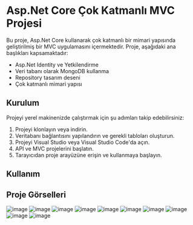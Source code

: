 # Asp.Net Core Çok Katmanlı MVC Projesi

Bu proje, Asp.Net Core kullanarak çok katmanlı bir mimari yapısında geliştirilmiş bir MVC uygulamasını içermektedir. Proje, aşağıdaki ana başlıkları kapsamaktadır:

- Asp.Net Identity ve Yetkilendirme
- Veri tabanı olarak MongoDB kullanma
- Repository tasarım deseni
- Çok katmanlı mimari yapısı

## Kurulum

Projeyi yerel makinenizde çalıştırmak için şu adımları takip edebilirsiniz:

1. Projeyi klonlayın veya indirin.
2. Veritabanı bağlantısını yapılandırın ve gerekli tabloları oluşturun.
3. Projeyi Visual Studio veya Visual Studio Code'da açın.
4. API ve MVC projelerini başlatın.
5. Tarayıcıdan proje arayüzüne erişin ve kullanmaya başlayın.


## Kullanım


## Proje Görselleri
![image](https://github.com/Cihanmertpeker/Villa/assets/119748061/14cd4cf7-e5b8-4ae6-8c2c-93d7dd9c4fc3)
![image](https://github.com/Cihanmertpeker/Villa/assets/119748061/7f82faae-2164-45a8-b668-79300983244d)
![image](https://github.com/Cihanmertpeker/Villa/assets/119748061/96189a36-945b-456d-8f79-b3b6e0afc263)
![image](https://github.com/Cihanmertpeker/Villa/assets/119748061/c4bfc804-a1e7-4128-ba85-56a70bcacfef)
![image](https://github.com/Cihanmertpeker/Villa/assets/119748061/6dc9a428-f549-4e88-9bba-605fd3afb468)
![image](https://github.com/Cihanmertpeker/Villa/assets/119748061/f86ecbd1-462f-46bb-a53d-27a0d7f255f2)
![image](https://github.com/Cihanmertpeker/Villa/assets/119748061/cda1958f-5a3a-42e0-9cca-502eb9a76a32)
![image](https://github.com/Cihanmertpeker/Villa/assets/119748061/3e08f01d-1ce0-4972-9bc2-df6decccd3c1)
![image](https://github.com/Cihanmertpeker/Villa/assets/119748061/015b0466-d2d7-4135-a77a-af8c6e8acb81)
![image](https://github.com/Cihanmertpeker/Villa/assets/119748061/20188afd-4539-4c94-8a96-f10fa8d7d9d7)







